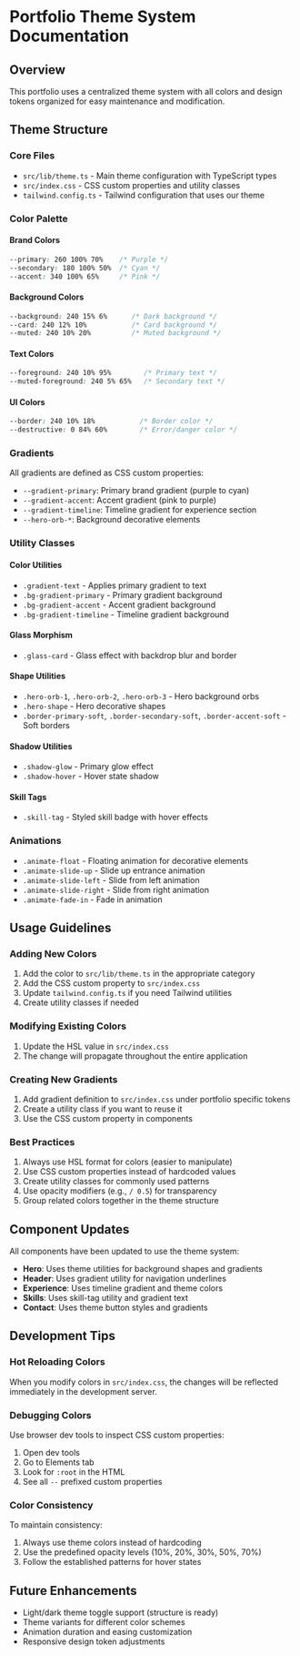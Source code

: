# Portfolio Theme System Documentation

## Overview
This portfolio uses a centralized theme system with all colors and design tokens organized for easy maintenance and modification.

## Theme Structure

### Core Files
- `src/lib/theme.ts` - Main theme configuration with TypeScript types
- `src/index.css` - CSS custom properties and utility classes
- `tailwind.config.ts` - Tailwind configuration that uses our theme

### Color Palette

#### Brand Colors
```css
--primary: 260 100% 70%    /* Purple */
--secondary: 180 100% 50%  /* Cyan */
--accent: 340 100% 65%     /* Pink */
```

#### Background Colors
```css
--background: 240 15% 6%      /* Dark background */
--card: 240 12% 10%           /* Card background */
--muted: 240 10% 20%          /* Muted background */
```

#### Text Colors
```css
--foreground: 240 10% 95%        /* Primary text */
--muted-foreground: 240 5% 65%   /* Secondary text */
```

#### UI Colors
```css
--border: 240 10% 18%           /* Border color */
--destructive: 0 84% 60%        /* Error/danger color */
```

### Gradients
All gradients are defined as CSS custom properties:
- `--gradient-primary`: Primary brand gradient (purple to cyan)
- `--gradient-accent`: Accent gradient (pink to purple)
- `--gradient-timeline`: Timeline gradient for experience section
- `--hero-orb-*`: Background decorative elements

### Utility Classes

#### Color Utilities
- `.gradient-text` - Applies primary gradient to text
- `.bg-gradient-primary` - Primary gradient background
- `.bg-gradient-accent` - Accent gradient background
- `.bg-gradient-timeline` - Timeline gradient background

#### Glass Morphism
- `.glass-card` - Glass effect with backdrop blur and border

#### Shape Utilities
- `.hero-orb-1`, `.hero-orb-2`, `.hero-orb-3` - Hero background orbs
- `.hero-shape` - Hero decorative shapes
- `.border-primary-soft`, `.border-secondary-soft`, `.border-accent-soft` - Soft borders

#### Shadow Utilities
- `.shadow-glow` - Primary glow effect
- `.shadow-hover` - Hover state shadow

#### Skill Tags
- `.skill-tag` - Styled skill badge with hover effects

### Animations
- `.animate-float` - Floating animation for decorative elements
- `.animate-slide-up` - Slide up entrance animation
- `.animate-slide-left` - Slide from left animation
- `.animate-slide-right` - Slide from right animation
- `.animate-fade-in` - Fade in animation

## Usage Guidelines

### Adding New Colors
1. Add the color to `src/lib/theme.ts` in the appropriate category
2. Add the CSS custom property to `src/index.css`
3. Update `tailwind.config.ts` if you need Tailwind utilities
4. Create utility classes if needed

### Modifying Existing Colors
1. Update the HSL value in `src/index.css` 
2. The change will propagate throughout the entire application

### Creating New Gradients
1. Add gradient definition to `src/index.css` under portfolio specific tokens
2. Create a utility class if you want to reuse it
3. Use the CSS custom property in components

### Best Practices
1. Always use HSL format for colors (easier to manipulate)
2. Use CSS custom properties instead of hardcoded values
3. Create utility classes for commonly used patterns
4. Use opacity modifiers (e.g., `/ 0.5`) for transparency
5. Group related colors together in the theme structure

## Component Updates
All components have been updated to use the theme system:

- **Hero**: Uses theme utilities for background shapes and gradients
- **Header**: Uses gradient utility for navigation underlines
- **Experience**: Uses timeline gradient and theme colors
- **Skills**: Uses skill-tag utility and gradient text
- **Contact**: Uses theme button styles and gradients

## Development Tips

### Hot Reloading Colors
When you modify colors in `src/index.css`, the changes will be reflected immediately in the development server.

### Debugging Colors
Use browser dev tools to inspect CSS custom properties:
1. Open dev tools
2. Go to Elements tab
3. Look for `:root` in the HTML
4. See all `--` prefixed custom properties

### Color Consistency
To maintain consistency:
1. Always use theme colors instead of hardcoding
2. Use the predefined opacity levels (10%, 20%, 30%, 50%, 70%)
3. Follow the established patterns for hover states

## Future Enhancements
- Light/dark theme toggle support (structure is ready)
- Theme variants for different color schemes
- Animation duration and easing customization
- Responsive design token adjustments